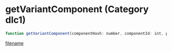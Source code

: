 # getVariantComponent (Category dlc1)

```js
function getVariantComponent(componentHash: number, componentId: int, p2: intPtr, p3: intPtr, p4: intPtr): Array
```

[filename](getVariantComponent_m.md ':include')